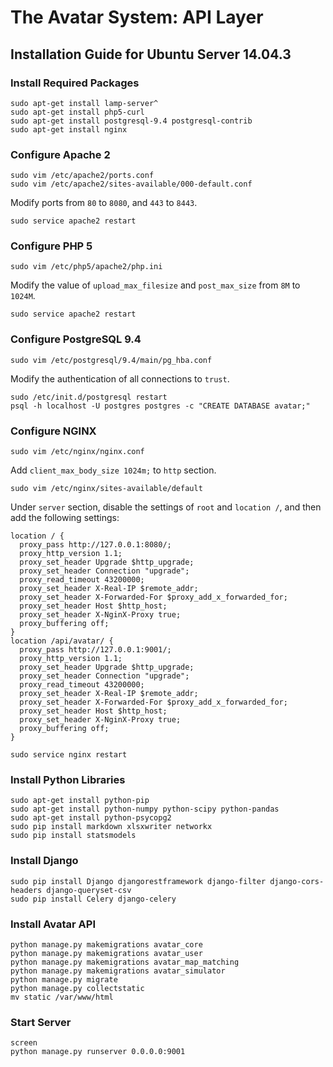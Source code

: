 # The Avatar System: API Layer
## Installation Guide for Ubuntu Server 14.04.3
### Install Required Packages
```
sudo apt-get install lamp-server^
sudo apt-get install php5-curl
sudo apt-get install postgresql-9.4 postgresql-contrib
sudo apt-get install nginx
```
### Configure Apache 2
```
sudo vim /etc/apache2/ports.conf
sudo vim /etc/apache2/sites-available/000-default.conf
```
Modify ports from `80` to `8080`, and `443` to `8443`.
```
sudo service apache2 restart
```
### Configure PHP 5
```
sudo vim /etc/php5/apache2/php.ini
```
Modify the value of `upload_max_filesize` and `post_max_size` from `8M` to `1024M`.
```
sudo service apache2 restart
```
### Configure PostgreSQL 9.4
```
sudo vim /etc/postgresql/9.4/main/pg_hba.conf
```
Modify the authentication of all connections to `trust`.
```
sudo /etc/init.d/postgresql restart
psql -h localhost -U postgres postgres -c "CREATE DATABASE avatar;"
```
### Configure NGINX
```
sudo vim /etc/nginx/nginx.conf
```
Add `client_max_body_size 1024m;` to `http` section.
```
sudo vim /etc/nginx/sites-available/default
```
Under `server` section, disable the settings of `root` and `location /`, and then add the following settings: 
```
location / {
  proxy_pass http://127.0.0.1:8080/;
  proxy_http_version 1.1;
  proxy_set_header Upgrade $http_upgrade;
  proxy_set_header Connection "upgrade";
  proxy_read_timeout 43200000;
  proxy_set_header X-Real-IP $remote_addr;
  proxy_set_header X-Forwarded-For $proxy_add_x_forwarded_for;
  proxy_set_header Host $http_host;
  proxy_set_header X-NginX-Proxy true;
  proxy_buffering off;
}
location /api/avatar/ {
  proxy_pass http://127.0.0.1:9001/;
  proxy_http_version 1.1;
  proxy_set_header Upgrade $http_upgrade;
  proxy_set_header Connection "upgrade";
  proxy_read_timeout 43200000;
  proxy_set_header X-Real-IP $remote_addr;
  proxy_set_header X-Forwarded-For $proxy_add_x_forwarded_for;
  proxy_set_header Host $http_host;
  proxy_set_header X-NginX-Proxy true;
  proxy_buffering off;
}
```
```
sudo service nginx restart
```
### Install Python Libraries
```
sudo apt-get install python-pip
sudo apt-get install python-numpy python-scipy python-pandas
sudo apt-get install python-psycopg2
sudo pip install markdown xlsxwriter networkx
sudo pip install statsmodels
```
### Install Django
```
sudo pip install Django djangorestframework django-filter django-cors-headers django-queryset-csv
sudo pip install Celery django-celery
```
### Install Avatar API
```
python manage.py makemigrations avatar_core
python manage.py makemigrations avatar_user
python manage.py makemigrations avatar_map_matching
python manage.py makemigrations avatar_simulator
python manage.py migrate
python manage.py collectstatic
mv static /var/www/html
```
### Start Server
```
screen
python manage.py runserver 0.0.0.0:9001
```
